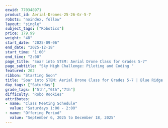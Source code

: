 ```yaml
---
ecwid: 770348971
product_id: Aerial-Drones-25-26-Gr-5-7
robots: "noindex, follow"
layout: "single"
subject_tags: ["Robotics"]
price: 179.99
weight: "48"
start_date: "2025-09-06"
end_date: "2025-12-18"
start_time: "1:00"
end_time: "2:00"
page_title: "Soar into STEM: Aerial Drone Class for Grades 5-7"
page_subtitle: "Sky High Challenge: Piloting and Coding "
featured: 202
ribbon: "Starting Soon"
title: "Soar into STEM: Aerial Drone Class for Grades 5-7 | Blue Ridge Boost"
day_tags: ["Saturday"]
grade_tags: ["5th","6th","7th"]
difficulty: "Robo Rookies"
attributes:
- name: "Class Meeting Schedule"
  value: "Saturdays 1:00 - 2:00"
- name: "Offering Period"
  value: "September 6, 2025 to December 18, 2025"
---
```

